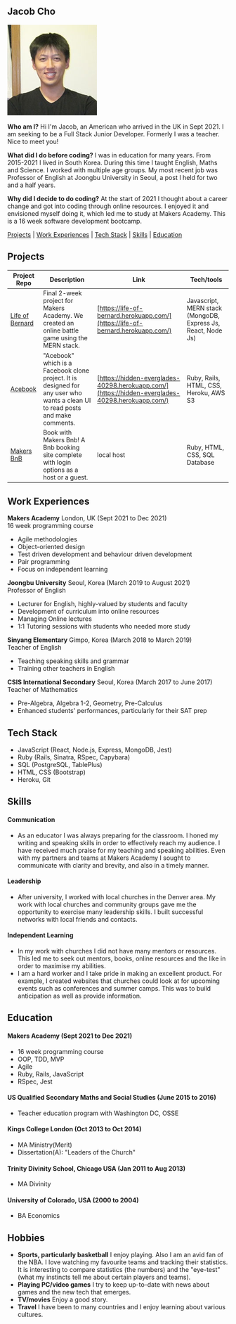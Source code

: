 ## Jacob Cho

![alt text](https://github.com/jtc27/CV/blob/master/profile.jpg?)

**Who am I?** Hi I'm Jacob, an American who arrived in the UK in Sept 2021.  I am seeking to be a Full Stack Junior Developer.  Formerly I was a teacher.  Nice to meet you!

**What did I do before coding?** I was in education for many years.  From 2015-2021 I lived in South Korea.  During this time I taught English, Maths and Science.  I worked with multiple age groups.  My most recent job was Professor of English at Joongbu University in Seoul, a post I held for two and a half years.

**Why did I decide to do coding?** At the start of 2021 I thought about a career change and got into coding through online resources.  I enjoyed it and envisioned myself doing it, which led me to study at Makers Academy.  This is a 16 week software development bootcamp.

[Projects](#projects) | [Work Experiences](#work-experiences) | [Tech Stack](#tech-stack) | [Skills](#Skills) |  [Education](#education)

## Projects

| Project Repo                         | Description       | Link              | Tech/tools        |
| ---------------------------- | ----------------- | ----------------- | ----------------- |
| [Life of Bernard](https://github.com/jtc27/EP3-Gaming-FE)            | Final 2-week project for Makers Academy.  We created an online battle game using the MERN stack. | [https://life-of-bernard.herokuapp.com/](https://life-of-bernard.herokuapp.com/)| Javascript, MERN stack (MongoDB, Express Js, React, Node Js) |
| [Acebook](https://github.com/jtc27/acebook-Jeamm-Team)            | "Acebook" which is a Facebook clone project.  It is designed for any user who wants a clean UI to read posts and make comments. | [https://hidden-everglades-40298.herokuapp.com/](https://hidden-everglades-40298.herokuapp.com/)| Ruby, Rails, HTML, CSS, Heroku, AWS S3|
| [Makers BnB](https://github.com/ConorButler/makers-bnb)            | Book with Makers Bnb!  A Bnb booking site complete with login options as a host or a guest. | local host | Ruby, HTML, CSS, SQL Database |

## Work Experiences

**Makers Academy** London, UK (Sept 2021 to Dec 2021)  
16 week programming course
- Agile methodologies
- Object-oriented design
- Test driven development and behaviour driven development
- Pair programming
- Focus on independent learning

**Joongbu University** Seoul, Korea (March 2019 to August 2021)  
Professor of English
- Lecturer for English, highly-valued by students and faculty
- Development of curriculum into online resources
- Managing Online lectures 
- 1:1 Tutoring sessions with students who needed more study

**Sinyang Elementary** Gimpo, Korea (March 2018 to March 2019)  
Teacher of English
- Teaching speaking skills and grammar
- Training other teachers in English

**CSIS International Secondary** Seoul, Korea (March 2017 to June 2017)  
Teacher of Mathematics
- Pre-Algebra, Algebra 1-2, Geometry, Pre-Calculus
- Enhanced students' performances, particularly for their SAT prep

## Tech Stack

- JavaScript (React, Node.js, Express, MongoDB, Jest)
- Ruby (Rails, Sinatra, RSpec, Capybara)
- SQL (PostgreSQL, TablePlus)
- HTML, CSS (Bootstrap)
- Heroku, Git

## Skills

#### Communication

- As an educator I was always preparing for the classroom.  I honed my writing and speaking skills in order to effectively reach my audience.  I have received much praise for my teaching and speaking abilities.  Even with my partners and teams at Makers Academy I sought to communicate with clarity and brevity, and also in a timely manner.

#### Leadership

- After university, I worked with local churches in the Denver area.  My work with local churches and community groups gave me the opportunity to exercise many leadership skills.  I built successful networks with local friends and contacts. 

#### Independent Learning

- In my work with churches I did not have many mentors or resources.  This led me to seek out mentors, books, online resources and the like in order to maximise my abilities.
- I am a hard worker and I take pride in making an excellent product.  For example, I created websites that churches could look at for upcoming events such as conferences and summer camps.  This was to build anticipation as well as provide information.


## Education

#### Makers Academy (Sept 2021 to Dec 2021)
- 16 week programming course
- OOP, TDD, MVP
- Agile 
- Ruby, Rails, JavaScript
- RSpec, Jest

#### US Qualified Secondary Maths and Social Studies (June 2015 to 2016)

- Teacher education program with Washington DC, OSSE

#### Kings College London (Oct 2013 to Oct 2014)

- MA Ministry(Merit)
- Dissertation(A): "Leaders of the Church"

#### Trinity Divinity School, Chicago USA (Jan 2011 to Aug 2013)

- MA Divinity

#### University of Colorado, USA (2000 to 2004)

- BA Economics


## Hobbies

- **Sports, particularly basketball**  I enjoy playing.  Also I am an avid fan of the NBA.  I love watching my favourite teams and tracking their statistics.  It is interesting to compare statistics (the numbers) and the "eye-test" (what my instincts tell me about certain players and teams).
- **Playing PC/video games**   I try to keep up-to-date with news about games and the new tech that emerges.
- **TV/movies**   Enjoy a good story.
- **Travel** I have been to many countries and I enjoy learning about various cultures.

